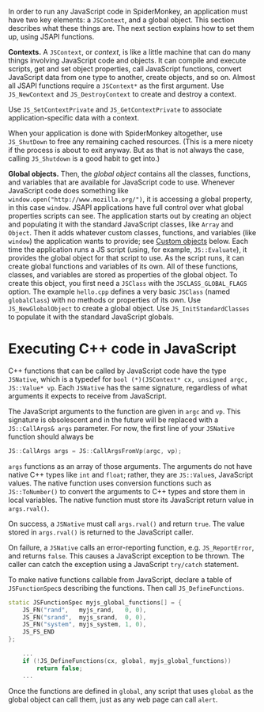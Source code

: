 In order to run any JavaScript code in SpiderMonkey, an application must
have two key elements: a `JSContext`, and a global object.
This section describes what these things are.
The next section explains how to set them up, using JSAPI functions.

**Contexts.** A `JSContext`, or _context_, is like a little machine that
can do many things involving JavaScript code and objects.
It can compile and execute scripts, get and set object properties, call
JavaScript functions, convert JavaScript data from one type to another,
create objects, and so on.
Almost all JSAPI functions require a `JSContext*` as the first argument.
Use `JS_NewContext` and `JS_DestroyContext` to create and destroy a
context.

Use `JS_SetContextPrivate` and `JS_GetContextPrivate` to associate
application-specific data with a context.

When your application is done with SpiderMonkey altogether, use
`JS_ShutDown` to free any remaining cached resources.
(This is a mere nicety if the process is about to exit anyway. But as
that is not always the case, calling `JS_Shutdown` is a good habit to
get into.)

**Global objects.** Then, the _global object_ contains all the
classes, functions, and variables that are available for JavaScript code
to use.
Whenever JavaScript code does something like
`window.open("http://www.mozilla.org/")`, it is accessing a global
property, in this case `window`.
JSAPI applications have full control over what global properties scripts
can see.
The application starts out by creating an object and populating it with
the standard JavaScript classes, like `Array` and `Object`.
Then it adds whatever custom classes, functions, and variables (like
`window`) the application wants to provide; see [Custom
objects](#custom-objects) below.
Each time the application runs a JS script (using, for example,
`JS::Evaluate`), it provides the global object for that script to
use.
As the script runs, it can create global functions and variables of its
own.
All of these functions, classes, and variables are stored as properties
of the global object.
To create this object, you first need a `JSClass` with the
`JSCLASS_GLOBAL_FLAGS` option.
The example `hello.cpp` defines a very basic `JSClass` (named
`globalClass`) with no methods or properties of its own.
Use `JS_NewGlobalObject` to create a global object.
Use `JS_InitStandardClasses` to populate it with the standard JavaScript
globals.

# Executing C++ code in JavaScript #

C++ functions that can be called by JavaScript code have the type
`JSNative`, which is a typedef for
`bool (*)(JSContext* cx, unsigned argc, JS::Value* vp`.
Each `JSNative` has the same signature, regardless of what arguments it
expects to receive from JavaScript.

The JavaScript arguments to the function are given in `argc` and `vp`.
This signature is obsolescent and in the future will be replaced with
a `JS::CallArgs& args` parameter.
For now, the first line of your `JSNative` function should always be

```c++
JS::CallArgs args = JS::CallArgsFromVp(argc, vp);
```

`args` functions as an array of those arguments.
The arguments do not have native C++ types like `int` and `float`;
rather, they are `JS::Value`s, JavaScript values.
The native function uses conversion functions such as `JS::ToNumber()`
to convert the arguments
to C++ types and store them in local variables.
The native function must store its JavaScript return value in
`args.rval()`.

On success, a `JSNative` must call `args.rval()` and return `true`.
The value stored in `args.rval()` is returned to the JavaScript caller.

On failure, a `JSNative` calls an error-reporting function, e.g.
`JS_ReportError`, and returns `false`.
This causes a JavaScript exception to be thrown.
The caller can catch the exception using a JavaScript `try/catch`
statement.

To make native functions callable from JavaScript, declare a table of
`JSFunctionSpec`s describing the functions.
Then call `JS_DefineFunctions`.

```c++
static JSFunctionSpec myjs_global_functions[] = {
    JS_FN("rand",   myjs_rand,   0, 0),
    JS_FN("srand",  myjs_srand,  0, 0),
    JS_FN("system", myjs_system, 1, 0),
    JS_FS_END
};

    ...
    if (!JS_DefineFunctions(cx, global, myjs_global_functions))
        return false;
    ...
```

Once the functions are defined in `global`, any script that uses
`global` as the global object can call them, just as any web page can
call `alert`.
